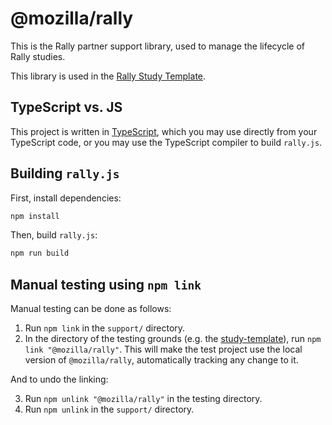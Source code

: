 # @mozilla/rally

This is the Rally partner support library, used to manage the lifecycle of Rally studies.

This library is used in the [Rally Study Template](https://github.com/mozilla-rally/study-template).

## TypeScript vs. JS

This project is written in [TypeScript](https://www.typescriptlang.org/), which you may use directly from your TypeScript code, or you may use the TypeScript compiler to build `rally.js`.

## Building `rally.js`

First, install dependencies:

```bash
npm install
```

Then, build `rally.js`:

```bash
npm run build
```

## Manual testing using `npm link`
Manual testing can be done as follows:

1. Run `npm link` in the `support/` directory.
2. In the directory of the testing grounds (e.g. the [study-template](https://github.com/mozilla-rally/study-template)), run `npm link "@mozilla/rally"`. This will make the test project use the local version of `@mozilla/rally`, automatically tracking any change to it.

And to undo the linking:

3. Run `npm unlink "@mozilla/rally"` in the testing directory.
4. Run `npm unlink` in the `support/` directory.
